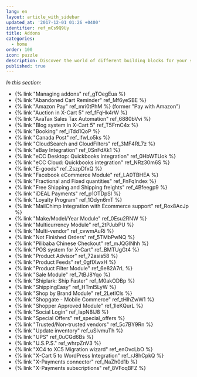 ```yaml
---
lang: en
layout: article_with_sidebar
updated_at: '2017-12-01 01:26 +0400'
identifier: ref_mCs9Q9Uy
title: Addons
categories:
  - home
order: 100
icon: puzzle
description: Discover the world of different building blocks for your shop
published: true
---
```


_In this section:_

*   {% link "Managing addons" ref_gTOegEua %}
*   {% link "Abandoned Cart Reminder" ref_Mf6yeSBE %}
*   {% link "Amazon Pay" ref_mri0tPhM %} (former "Pay with Amazon")
*   {% link "Auction in X-Cart 5" ref_fFqHk4rW %}
*   {% link "AvaTax Sales Tax Automation" ref_6880bVvi %}
*   {% link "Blog system in X-Cart 5" ref_T5FrnC4x %}
*   {% link "Booking" ref_iTdd1QoP %}
*   {% link "Canada Post" ref_ifwLo5ks %}
*   {% link "CloudSearch and CloudFilters" ref_3MF4RL7z %}
*   {% link "eBay Integration" ref_0SnFdXk1 %}
*   {% link "eCC Desktop: Quickbooks integration" ref_0HbWTUok %}
*   {% link "eCC Cloud: Quickbooks integration" ref_NRz30m6S %}
*   {% link "E-goods" ref_ZszpDfxQ %}
*   {% link "Facebook eCommerce Module" ref_LA0TBHEA %}
*   {% link "Fractional and Fixed quantities" ref_FnFqIndex %}
*   {% link "Free Shipping and Shipping freights" ref_4Bfeegp9 %}
*   {% link "iDEAL Payments" ref_p1OTDpSI %}
*   {% link "Loyalty Program" ref_1Odyn6mT %}
*   {% link "MailChimp Integration with Ecommerce support" ref_Rox8AcJp %}
*   {% link "Make/Model/Year Module" ref_0Esu2RNW %}
*   {% link "Multicurrency Module" ref_2tPJubPU %}
*   {% link "Multi-vendor" ref_cvwmAuRi %}
*   {% link "Not Finished Orders" ref_5TMbPwNQ %}
*   {% link "Pilibaba Chinese Checkout" ref_mJQGlNhh %}
*   {% link "POS system for X-Cart" ref_BMTUgGt4 %}
*   {% link "Product Advisor" ref_72asis58 %}
*   {% link "Product Feeds" ref_0gfIXwxH %}
*   {% link "Product Filter Module" ref_6e82A7rL %}
*   {% link "Sale Module" ref_7tBJ8Yqo %}
*   {% link "Shiplark: Ship Faster" ref_M0akODBp %}
*   {% link "ShippingEasy" ref_HTml5LyW %}
*   {% link "Shop by Brand Module" ref_2LetICls %}
*   {% link "Shopgate - Mobile Commerce" ref_tHlhZwW1 %}
*   {% link "Shopper Approved Module" ref_1leKQurL %}
*   {% link "Social Login" ref_IapN8lJ8 %}
*   {% link "Special Offers" ref_special_offers %}
*   {% link "Trusted/Non-trusted vendors" ref_5c7BY9Rn %}
*   {% link "Update inventory" ref_uSIvmuTh %}
*   {% link "UPS" ref_0uCGd6Bs %}
*   {% link "U.S.P.S." ref_whrpZnV3 %}
*   {% link "XC4 to XC5 Migration wizard" ref_enOvcLbO %}
*   {% link "X-Cart 5 to WordPress Integration" ref_rJ8hCpkQ %}
*   {% link "X-Payments connector" ref_NaZh0d1b %}
*   {% link "X-Payments subscriptions" ref_8VFoqBFZ %}
